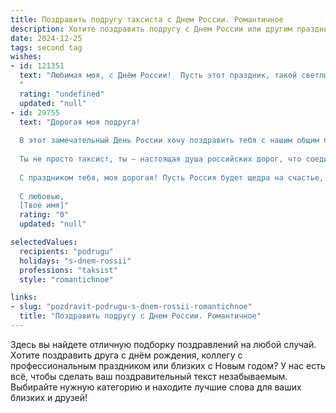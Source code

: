 ```yaml
---
title: Поздравить подругу таксиста с Днем России. Романтичное
description: Хотите поздравить подругу с Днем России или другим праздником? Наш ИИ создаст незабываемое поздравление, а вы обязательно выделитесь среди других.  
date: 2024-12-25
tags: second tag
wishes:
- id: 121351
  text: "Любимая моя, с Днём России!  Пусть этот праздник, такой светлый и радостный,  будет наполнен для тебя  теплотой, счастьем и, конечно же,  безграничной любовью.  Пусть твой путь, как  бесконечная дорога,  всегда будет освещен  ярким светом наших чувств, а я – твоим верным спутником,  как  надежный таксометр,  всегда  укажущий  верный путь к счастью.  С праздником!
  "
  rating: "undefined"
  updated: "null"
- id: 29755
  text: "Дорогая моя подруга!
  
  В этот замечательный День России хочу поздравить тебя с нашим общим праздником! Ты, как настоящая звезда дорог, даришь людям уют и комфорт в каждом путешествии. Пусть твой маршрут всегда будет усыпан счастливыми моментами, а каждый пассажир оставляет лишь теплые воспоминания.
  
  Ты не просто таксист, ты — настоящая душа российских дорог, что соединяет сердца и судьбы. Желаю, чтобы каждая поездка была легкой и увлекательной, а жизнь дарила яркие впечатления и романтичные встречи. Пусть твои дни будут полны любви и заботы, а сердце — яркими эмоциями.
  
  С праздником тебя, моя дорогая! Пусть Россия будет щедра на счастье, как ты щедра на улыбки и тепло!
  
  С любовью,
  [Твое имя]"
  rating: "0"
  updated: "null"

selectedValues:
  recipients: "podrugu"
  holidays: "s-dnem-rossii"
  professions: "taksist"
  style: "romantichnoe"

links:
- slug: "pozdravit-podrugu-s-dnem-rossii-romantichnoe"
  title: "Поздравить подругу с Днем России. Романтичное"
---
```


Здесь вы найдете отличную подборку поздравлений на любой случай. 
Хотите поздравить друга с днём рождения, коллегу с профессиональным праздником или близких с Новым годом? У нас есть всё, чтобы сделать ваш поздравительный текст незабываемым. Выбирайте нужную категорию и находите лучшие слова для ваших близких и друзей!
